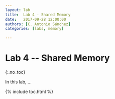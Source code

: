 ```yaml
---
layout: lab
title:  Lab 4 - Shared Memory
date:   2017-09-28 12:00:00
authors: [C. Antonio Sánchez]
categories: [labs, memory]

---
```


# Lab 4 -- Shared Memory
{:.no_toc}

In this lab, ...

{% include toc.html %}
